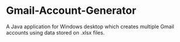 # Gmail-Account-Generator
A Java application for Windows desktop which creates multiple Gmail accounts using data stored on .xlsx files.
